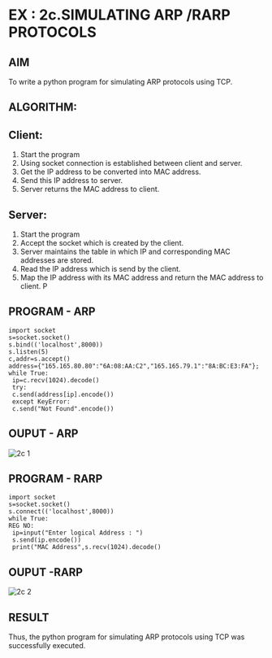 # EX : 2c.SIMULATING ARP /RARP PROTOCOLS
## AIM
To write a python program for simulating ARP protocols using TCP.
## ALGORITHM:
## Client:
1. Start the program
2. Using socket connection is established between client and server.
3. Get the IP address to be converted into MAC address.
4. Send this IP address to server.
5. Server returns the MAC address to client.
## Server:
1. Start the program
2. Accept the socket which is created by the client.
3. Server maintains the table in which IP and corresponding MAC addresses are
stored.
4. Read the IP address which is send by the client.
5. Map the IP address with its MAC address and return the MAC address to client.
P
## PROGRAM - ARP
```
import socket
s=socket.socket()
s.bind(('localhost',8000))
s.listen(5)
c,addr=s.accept()
address={"165.165.80.80":"6A:08:AA:C2","165.165.79.1":"8A:BC:E3:FA"};
while True:
 ip=c.recv(1024).decode()
 try:
 c.send(address[ip].encode())
 except KeyError:
 c.send("Not Found".encode())
```
## OUPUT - ARP
![2c 1](https://github.com/Divya110205/2c.ARP_RARP_PROTOCOLS/assets/119404855/b58b8c77-a937-4957-8272-008fbb6ba8da)

## PROGRAM - RARP
```
import socket
s=socket.socket()
s.connect(('localhost',8000))
while True:
REG NO:
 ip=input("Enter logical Address : ")
 s.send(ip.encode())
 print("MAC Address",s.recv(1024).decode()
```
## OUPUT -RARP
![2c 2](https://github.com/Divya110205/2c.ARP_RARP_PROTOCOLS/assets/119404855/9036605f-01af-4e34-8483-49126ae2bce2)

## RESULT
Thus, the python program for simulating ARP protocols using TCP was successfully 
executed.
